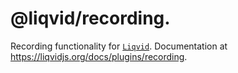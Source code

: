 # @liqvid/recording.

Recording functionality for [`Liqvid`](https://liqvidjs.org/). Documentation at https://liqvidjs.org/docs/plugins/recording.
